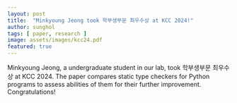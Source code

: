 ```yaml
---
layout: post
title:  "Minkyoung Jeong took 학부생부문 최우수상 at KCC 2024!"
author: sunghol
tags: [ paper, research ]
image: assets/images/kcc24.pdf
featured: true
---
```


Minkyoung Jeong, a undergraduate student in our lab, took 학부생부문 최우수상
at KCC 2024.
The paper compares static type checkers for Python programs to assess abilities
of them for their further improvement. 
Congratulations!
